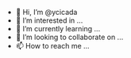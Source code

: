- 👋 Hi, I’m @ycicada
- 👀 I’m interested in ...
- 🌱 I’m currently learning ...
- 💞️ I’m looking to collaborate on ...
- 📫 How to reach me ...

<!---
ycicada/ycicada is a ✨ special ✨ repository because its `README.md` (this file) appears on your GitHub profile.
You can click the Preview link to take a look at your changes.
--->
